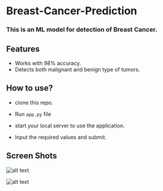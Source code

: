 # Breast-Cancer-Prediction
### This is an ML model for detection of Breast Cancer.

## Features

- Works with 98% accuracy.
- Detects both malignant and benign type of tumors.

## How to use?

- clone this repo.

- Run `app.py` file

- start your local server to use the application.

- Input the required values and submit.

## Screen Shots

![alt text](https://i.imgur.com/RC5Dia0.png)

![alt text](https://i.imgur.com/BYuIz5S.png)
